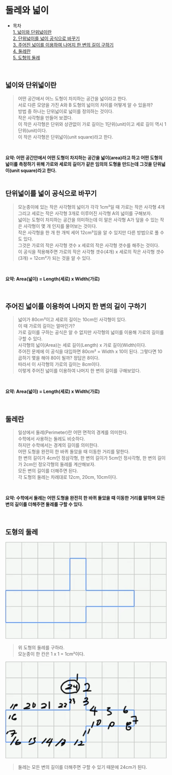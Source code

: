 # 둘레와 넓이  
* 목차  
[1. 넓이와 단위넓이란](#넓이와-단위넓이란)  
[2. 단위넓이를 넓이 공식으로 바꾸기](#단위넓이를-넓이-공식으로-바꾸기)  
[3. 주어진 넓이를 이용하여 나머지 한 변의 길이 구하기](#주어진-넓이를-이용하여-나머지-한-변의-길이-구하기)  
[4. 둘레란](#둘레란)  
[5. 도형의 둘레](#도형의-둘레)
<br/>

## 넓이와 단위넓이란
> 어떤 공간에서 어느 도형이 차지하는 공간을 넓이라고 한다.  
서로 다른 모양을 가진 A와 B 도형의 넓이의 차이를 어떻게 알 수 있을까?  
방법 중 하나는 단위넓이로 넓이를 정의하는 것이다.  
작은 사각형을 만들어 보겠다.  
이 작은 사각형은 단위와 상관없이 가로 길이는 1단위(unit)이고 세로 길이 역시 1단위(unit)이다.  
이 작은 사각형은 단위넓이(unit square)라고 한다.  

<br/> 

 **요약: 어떤 공간안에서 어떤 도형이 차지하는 공간을 넓이(area)라고 하고 어떤 도형의 넓이를 측정하기 위해 가로와 세로의 길이가 같은 임의의 도형을 만드는데 그것을 단위넓이(unit square)라고 한다.**  
<br/>

## 단위넓이를 넓이 공식으로 바꾸기
> 모눈종이에 있는 작은 사각형의 넓이가 각각 1cm²일 때 가로는 작은 사각형 4개 그리고 세로는 작은 사각형 3개로 이루어진 사각형 A의 넓이를 구해보자.  
넓이는 도형이 차지하는 공간을 의미하는데 이 말은 사각형 A가 덮을 수 있는 작은 사각형이 몇 개 인지를 물어보는 것이다.  
작은 사각형을 한 개 한 개씩 세어 12cm²임을 알 수 있지만 다른 방법으로 풀 수도 있다.  
그것은 가로의 작은 사각형 갯수 x 세로의 작은 사각형 갯수를 해주는 것이다.  
이 공식을 적용해주면 
가로의 작은 사각형 갯수(4개) x 세로의 작은 사각형 갯수(3개) = 12cm²가 되는 것을 알 수 있다.  

<br/> 

**요약: Area(넓이) = Length(세로) x Width(가로)**  

<br/>

## 주어진 넓이를 이용하여 나머지 한 변의 길이 구하기
> 넓이가 80cm²이고 세로의 길이는 10cm인 사각형이 있다.  
이 때 가로의 길이는 얼마인가?  
가로 길이를 구하는 공식은 알 수 없지만 사각형의 넓이를 이용해 가로의 길이를 구할 수 있다.  
사각형의 넓이(Area)는 세로 길이(Length) x 가로 길이(Width)이다.  
주어진 문제에 이 공식을 대입하면 80cm² = Width x 10이 된다.
그렇다면 10 곱하기 몇을 해야 80이 될까? 정답은 8이다.  
따라서 이 사각형의 가로의 길이는 8cm이다.  
이렇게 주어진 넓이를 이용하여 나머지 한 변의 길이를 구해보았다.

<br/>

**요약: Area(넓이) = Length(세로) x Width(가로)**  

<br/>

## 둘레란
> 일상에서 둘레(Perimeter)란 어떤 면적의 경계를 의미한다.  
수학에서 사용하는 둘레도 비슷하다.  
하지만 수학에서는 경계의 길이를 의미한다.  
어떤 도형을 완전히 한 바퀴 돌았을 때 이동한 거리를 말한다.  
한 변의 길이가 4cm인 정삼각형, 한 변의 길이가 5cm인 정사각형, 한 변의 길이가 2cm인 정오각형의 둘레를 계산해보자.  
모든 변의 길이를 더해주면 된다.  
각 도형의 둘레는 차례대로 12cm, 20cm, 10cm이다.  

<br/>

**요약: 수학에서 둘레는 어떤 도형을 완전히 한 바퀴 돌았을 때 이동한 거리를 말하며 모든 변의 길이를 더해주면 둘레를 구할 수 있다.**  

<br/>

## 도형의 둘레
<img src="https://github.com/JaejinDo/Record/blob/main/Img/What_is_the_perimeter_of_the_shape/What_is_the_perimeter_of_the_shape01.png">  

> 위 도형의 둘레를 구하라.  
모눈종이 한 칸은 1 x 1 = 1cm²이다.

<img src="https://github.com/JaejinDo/Record/blob/main/Img/What_is_the_perimeter_of_the_shape/What_is_the_perimeter_of_the_shape02.png">  

> 둘레는 모든 변의 길이를 더해주면 구할 수 있기 때문에 24cm가 된다.